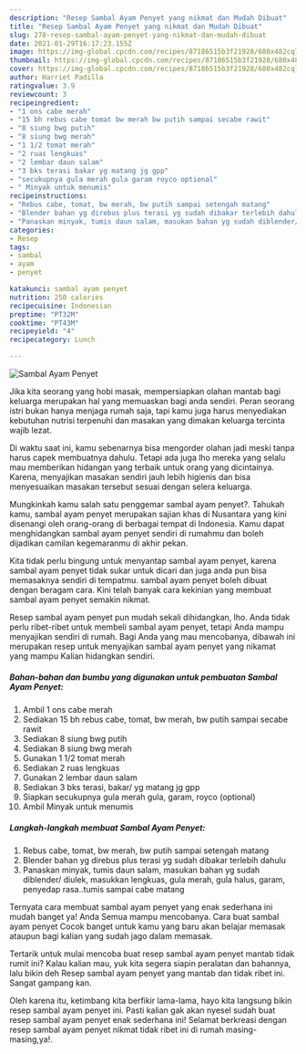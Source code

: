 ```yaml
---
description: "Resep Sambal Ayam Penyet yang nikmat dan Mudah Dibuat"
title: "Resep Sambal Ayam Penyet yang nikmat dan Mudah Dibuat"
slug: 278-resep-sambal-ayam-penyet-yang-nikmat-dan-mudah-dibuat
date: 2021-01-29T16:17:23.155Z
image: https://img-global.cpcdn.com/recipes/87186515b3f21928/680x482cq70/sambal-ayam-penyet-foto-resep-utama.jpg
thumbnail: https://img-global.cpcdn.com/recipes/87186515b3f21928/680x482cq70/sambal-ayam-penyet-foto-resep-utama.jpg
cover: https://img-global.cpcdn.com/recipes/87186515b3f21928/680x482cq70/sambal-ayam-penyet-foto-resep-utama.jpg
author: Harriet Padilla
ratingvalue: 3.9
reviewcount: 3
recipeingredient:
- "1 ons cabe merah"
- "15 bh rebus cabe tomat bw merah bw putih sampai secabe rawit"
- "8 siung bwg putih"
- "8 siung bwg merah"
- "1 1/2 tomat merah"
- "2 ruas lengkuas"
- "2 lembar daun salam"
- "3 bks terasi bakar yg matang jg gpp"
- "secukupnya gula merah gula garam royco optional"
- " Minyak untuk menumis"
recipeinstructions:
- "Rebus cabe, tomat, bw merah, bw putih sampai setengah matang"
- "Blender bahan yg direbus plus terasi yg sudah dibakar terlebih dahulu"
- "Panaskan minyak, tumis daun salam, masukan bahan yg sudah diblender/ diulek, masukkan lengkuas, gula merah, gula halus, garam, penyedap rasa..tumis sampai cabe matang"
categories:
- Resep
tags:
- sambal
- ayam
- penyet

katakunci: sambal ayam penyet 
nutrition: 250 calories
recipecuisine: Indonesian
preptime: "PT32M"
cooktime: "PT43M"
recipeyield: "4"
recipecategory: Lunch

---
```



![Sambal Ayam Penyet](https://img-global.cpcdn.com/recipes/87186515b3f21928/680x482cq70/sambal-ayam-penyet-foto-resep-utama.jpg)

Jika kita seorang yang hobi masak, mempersiapkan olahan mantab bagi keluarga merupakan hal yang memuaskan bagi anda sendiri. Peran seorang istri bukan hanya menjaga rumah saja, tapi kamu juga harus menyediakan kebutuhan nutrisi terpenuhi dan masakan yang dimakan keluarga tercinta wajib lezat.

Di waktu  saat ini, kamu sebenarnya bisa mengorder olahan jadi meski tanpa harus capek membuatnya dahulu. Tetapi ada juga lho mereka yang selalu mau memberikan hidangan yang terbaik untuk orang yang dicintainya. Karena, menyajikan masakan sendiri jauh lebih higienis dan bisa menyesuaikan masakan tersebut sesuai dengan selera keluarga. 



Mungkinkah kamu salah satu penggemar sambal ayam penyet?. Tahukah kamu, sambal ayam penyet merupakan sajian khas di Nusantara yang kini disenangi oleh orang-orang di berbagai tempat di Indonesia. Kamu dapat menghidangkan sambal ayam penyet sendiri di rumahmu dan boleh dijadikan camilan kegemaranmu di akhir pekan.

Kita tidak perlu bingung untuk menyantap sambal ayam penyet, karena sambal ayam penyet tidak sukar untuk dicari dan juga anda pun bisa memasaknya sendiri di tempatmu. sambal ayam penyet boleh dibuat dengan beragam cara. Kini telah banyak cara kekinian yang membuat sambal ayam penyet semakin nikmat.

Resep sambal ayam penyet pun mudah sekali dihidangkan, lho. Anda tidak perlu ribet-ribet untuk membeli sambal ayam penyet, tetapi Anda mampu menyajikan sendiri di rumah. Bagi Anda yang mau mencobanya, dibawah ini merupakan resep untuk menyajikan sambal ayam penyet yang nikamat yang mampu Kalian hidangkan sendiri.

<!--inarticleads1-->

##### Bahan-bahan dan bumbu yang digunakan untuk pembuatan Sambal Ayam Penyet:

1. Ambil 1 ons cabe merah
1. Sediakan 15 bh rebus cabe, tomat, bw merah, bw putih sampai secabe rawit
1. Sediakan 8 siung bwg putih
1. Sediakan 8 siung bwg merah
1. Gunakan 1 1/2 tomat merah
1. Sediakan 2 ruas lengkuas
1. Gunakan 2 lembar daun salam
1. Sediakan 3 bks terasi, bakar/ yg matang jg gpp
1. Siapkan secukupnya gula merah gula, garam, royco (optional)
1. Ambil  Minyak untuk menumis




<!--inarticleads2-->

##### Langkah-langkah membuat Sambal Ayam Penyet:

1. Rebus cabe, tomat, bw merah, bw putih sampai setengah matang
1. Blender bahan yg direbus plus terasi yg sudah dibakar terlebih dahulu
1. Panaskan minyak, tumis daun salam, masukan bahan yg sudah diblender/ diulek, masukkan lengkuas, gula merah, gula halus, garam, penyedap rasa..tumis sampai cabe matang




Ternyata cara membuat sambal ayam penyet yang enak sederhana ini mudah banget ya! Anda Semua mampu mencobanya. Cara buat sambal ayam penyet Cocok banget untuk kamu yang baru akan belajar memasak ataupun bagi kalian yang sudah jago dalam memasak.

Tertarik untuk mulai mencoba buat resep sambal ayam penyet mantab tidak rumit ini? Kalau kalian mau, yuk kita segera siapin peralatan dan bahannya, lalu bikin deh Resep sambal ayam penyet yang mantab dan tidak ribet ini. Sangat gampang kan. 

Oleh karena itu, ketimbang kita berfikir lama-lama, hayo kita langsung bikin resep sambal ayam penyet ini. Pasti kalian gak akan nyesel sudah buat resep sambal ayam penyet enak sederhana ini! Selamat berkreasi dengan resep sambal ayam penyet nikmat tidak ribet ini di rumah masing-masing,ya!.

